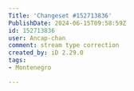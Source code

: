 ```yaml
---
Title: 'Changeset #152713836'
PublishDate: 2024-06-15T09:58:59Z
id: 152713836
user: Ancap-chan
comment: stream type correction
created_by: iD 2.29.0
tags:
- Montenegro

---
```

